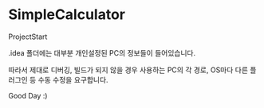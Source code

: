 # SimpleCalculator
ProjectStart

.idea 폴더에는 대부분 개인설정된 PC의 정보들이 들어있습니다.

따라서 제대로 디버깅, 빌드가 되지 않을 경우 사용하는 PC의 각 경로, OS마다 다른 플러그인 등 수동 수정을 요구합니다.

Good Day :)
